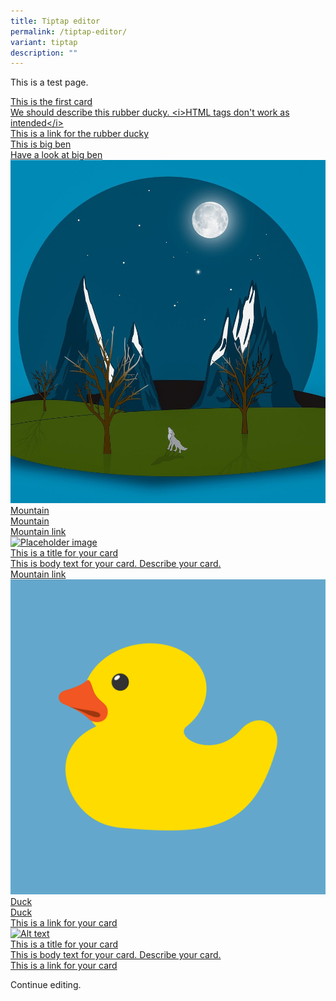 ```yaml
---
title: Tiptap editor
permalink: /tiptap-editor/
variant: tiptap
description: ""
---
```

<p>This is a test page.</p><div class="isomer-card-grid"><a rel="noopener noreferrer nofollow" href="https://www.isomer.gov.sg/this-is-a-test" class="isomer-card"><div class="isomer-card-body"><div class="isomer-card-title">This is the first card</div><div class="isomer-card-description">We should describe this rubber ducky. &lt;i&gt;HTML tags don't work as intended&lt;/i&gt;</div><div class="isomer-card-link">This is a link for the rubber ducky</div></div></a><a rel="noopener noreferrer nofollow" href="https://www.isomer.gov.sg/big-ben" class="isomer-card"><div class="isomer-card-body"><div class="isomer-card-title">This is big ben</div><div class="isomer-card-link">Have a look at big ben</div></div></a></div><div class="isomer-card-grid"><a rel="noopener noreferrer nofollow" href="https://www.isomer.gov.sg" class="isomer-card"><div class="isomer-card-image"><div class="isomer-image-wrapper"><img alt="Mountain" src="/images/mountains-g80d215c20_1280.jpg"></div></div><div class="isomer-card-body"><div class="isomer-card-title">Mountain</div><div class="isomer-card-description">Mountain</div><div class="isomer-card-link">Mountain link</div></div></a><a rel="noopener noreferrer nofollow" href="https://www.isomer.gov.sg" class="isomer-card"><div class="isomer-card-image"><div class="isomer-image-wrapper"><img alt="Placeholder image" src="https://placehold.co/600x400"></div></div><div class="isomer-card-body"><div class="isomer-card-title">This is a title for your card</div><div class="isomer-card-description">This is body text for your card. Describe your card.</div><div class="isomer-card-link">Mountain link</div></div></a><a rel="noopener noreferrer nofollow" href="https://www.isomer.gov.sg" class="isomer-card"><div class="isomer-card-image"><div class="isomer-image-wrapper"><img alt="Duck" src="/images/Rubber_101.png"></div></div><div class="isomer-card-body"><div class="isomer-card-title">Duck</div><div class="isomer-card-description">Duck</div><div class="isomer-card-link">This is a link for your card</div></div></a><a rel="noopener noreferrer nofollow" href="https://www.isomer.gov.sg" class="isomer-card"><div class="isomer-card-image"><div class="isomer-image-wrapper"><img alt="Alt text" src="https://placehold.co/600x400"></div></div><div class="isomer-card-body"><div class="isomer-card-title">This is a title for your card</div><div class="isomer-card-description">This is body text for your card. Describe your card.</div><div class="isomer-card-link">This is a link for your card</div></div></a></div><p>Continue editing.</p>